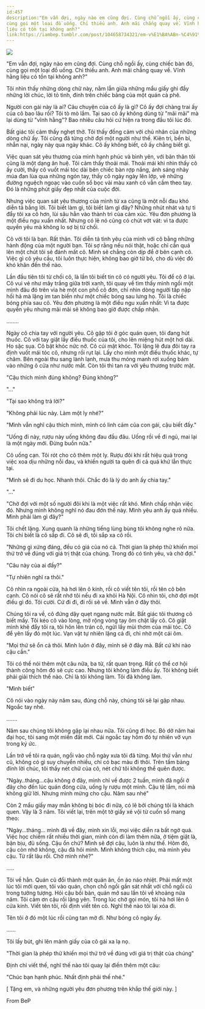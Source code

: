 ```yaml
---
id:457
description:"Em vẫn đợi, ngày nào em cũng đợi. Cùng chỗ ngồi ấy, cùng chiếc bàn đó,
cùng gọi một loại đồ uống. Chỉ thiếu anh. Anh mãi chẳng quay về. Vĩnh hằng
liệu có tồn tại không anh?"
link:https://iambep.tumblr.com/post/104658734321/em-v%E1%BA%ABn-%C4%91%E1%BB%A3i-ng%C3%A0y-n%C3%A0o-em-c%C5%A9ng-%C4%91%E1%BB%A3i-c%C3%B9ng-ch%E1%BB%97-ng%E1%BB%93i
---
```


![](https://64.media.tumblr.com/c110243f618b0b5a42b00632dae3423e/tumblr_ng97cbH1oW1u3a9rjo1_500.jpg)

"Em vẫn đợi, ngày nào em cũng đợi. Cùng chỗ ngồi ấy, cùng chiếc bàn đó,
cùng gọi một loại đồ uống. Chỉ thiếu anh. Anh mãi chẳng quay về. Vĩnh hằng
liệu có tồn tại không anh?"

Tôi nhìn thấy những dòng chữ này, nằm lẫn giữa những mẩu giấy ghi đầy những
lời chúc, lời tỏ tình, đính trên chiếc bảng của một quán cà phê.

Người con gái này là ai? Câu chuyện của cô ấy là gì? Cô ấy đợi chàng trai
ấy của cô bao lâu rồi? Tôi tò mò lắm. Tại sao cô ấy không dùng từ "mãi mãi"
mà lại dùng từ "vĩnh hằng"? Bao nhiêu câu hỏi cứ hiện ra trong đầu tôi lúc
đó.

Bất giác tôi cảm thấy nghẹt thở. Tôi thấy đồng cảm với chủ nhân của những
dòng chữ ấy. Tôi cũng đã từng chờ đợi một người như thế. Kiên trì, bền bỉ,
nhẫn nại, ngày này qua ngày khác. Cô ấy không biết, cô ấy chẳng biết gì.

Việc quan sát yêu thương của mình hạnh phúc và bình yên, với bản thân tôi
cũng là một dạng ân huệ. Tôi cảm thấy thoải mái. Thoải mái khi nhìn thấy
cô ấy cười, thấy cô vuốt mái tóc dài bên chiếc bàn rợp nắng, ánh sáng nhảy
múa đan lùa qua những ngón tay, thấy cô ngày ngày lên lớp, vẽ những đường
nguệch ngoạc vào cuốn sổ bọc vải màu xanh cô vẫn cầm theo tay. Đó là những
phút giấy đẹp nhất của cuộc đời.

Nhưng việc quan sát yêu thương của mình từ xa cũng là một nỗi đau khó diễn
tả bằng lời. Tôi biết làm gì, tôi biết làm gì đây? Những nhút nhát và tự
ti đẩy tôi xa cô hơn, lùi sâu hẳn vào thành trì của cảm xúc. Yêu đơn phương
là một điều ngu xuẩn nhất. Nhưng có lẽ nó cũng có chút vớt vát: vì ta được
quyền yêu mà không lo sợ bị từ chối.

Cô với tôi là bạn. Rất thân. Tôi diễn tả tình yêu của mình với cô bằng những
hành động của một người bạn. Tôi sợ rằng nếu nói thật, hoặc chỉ cần quá
lên một chút tôi sẽ đánh mất cô. Mình sẽ chẳng còn dịp để ở bên cạnh cô.
Việc gì cô yêu cầu, tôi luôn thực hiện, không bao giờ từ bỏ, cho dù việc
đó khó khăn đến thế nào.

Lần đầu tiên tôi từ chối cô, là lần tôi biết tin cô có người yêu. Tôi để
cô ở lại. Cô vui vẻ như mây trắng giữa trời xanh, tôi quay về tìm thấy mình
ngồi một mình đâu đó trên vỉa hè một con phố cô đơn, chỉ nhìn dòng người
tấp nập hối hả mà lặng im tan biến như một chiếc bóng sau lưng họ. Tôi là
chiếc bóng phía sau cô. Yêu đơn phương là một điều ngu xuẩn nhất: Vì ta
được quyền yêu nhưng mãi mãi sẽ không bao giờ được chấp nhận.

........

Ngày cô chia tay với người yêu. Cô gặp tôi ở góc quán quen, tôi đang hút
thuốc. Cô với tay giật lấy điếu thuốc của tôi, cho lên miệng hút một hơi
dài. Ho sặc sụa. Cô bật khóc nức nở. Cô cúi mặt khóc. Tôi lặng lẽ đưa đôi
tay ra định vuốt mái tóc cô, nhưng rồi rụt lại. Lấy cho mình một điếu thuốc
khác, tự châm. Bên ngoài thu sang lành lạnh, mưa thu mỏng manh rơi xuống
bám vào những ô cửa như nước mắt. Còn tôi thì tan ra với yêu thương trước
mặt.

"Cậu thích mình đúng không? Đúng không?"

"..."

"Tại sao không trả lời?"

"Không phải lúc này. Làm một ly nhé?"

"Mình vẫn nghĩ cậu thích mình, mình có linh cảm của con gái, cậu biết đấy."

"Uống đi này, rượu này uống không đau đầu đâu. Uống rồi về đi ngủ, mai lại
là một ngày mới. Đừng buồn nữa."

Cô uống cạn. Tôi rót cho cô thêm một ly. Rượu đôi khi rất hiệu quả trong
việc xoa dịu những nỗi đau, và khiến người ta quên đi cả quá khứ lẫn thực
tại.

"Mình sẽ đi du học. Nhanh thôi. Chắc đó là lý do anh ấy chia tay."

"..."

"Chờ đợi với một số người đôi khi là một việc rất khó. Mình chấp nhận việc
đó. Nhưng mình không nghĩ nó đau đớn thế này. Mình yêu anh ấy quá nhiều.
Mình phải làm gì đây?"

Tôi chết lặng. Xung quanh là những tiếng lùng bùng tôi không nghe rõ nữa.
Tôi chỉ biết là cô sắp đi. Cô sẽ đi, tôi sắp xa cô rồi.

"Những gì xứng đáng, đều có giá của nó cả. Thời gian là phép thử khiến mọi
thứ trở về đúng với giá trị thật của chúng. Trong đó có tình yêu, và chờ
đợi."

"Câu này của ai đấy?"

"Tự nhiên nghĩ ra thôi."

Cô nhìn ra ngoài cửa, hà hơi lên ô kính, rồi cô viết tên tôi, rồi tên cô
bên cạnh. Cô nói cô sẽ rất nhớ tôi nếu đi xa khỏi Hà Nội. Cô nhìn tôi, chờ
đợi một điều gì đó. Tôi cười. Cứ đi đi, đi rồi sẽ về. Mình vẫn ở đây thôi.

Chúng tôi ra về, cô đứng dậy quẹt ngang nước mắt. Bất giác tôi thương cô
biết mấy. Tôi kéo cô vào lòng, mở rộng vòng tay ôm chặt lấy cô. Cô giật
mình khẽ đẩy tôi ra, tôi hôn lên trán cô, ngửi lấy mùi thơm của mái tóc.
Cô để yên lấy đó một lúc. Vạn vật tự nhiên lặng cả đi, chỉ nhờ một cái ôm.

"Mọi thứ sẽ ổn cả thôi. Mình luôn ở đây, mình sẽ ở đây mà. Bất cứ khi nào
cậu cần."

Tôi có thể nói thêm một câu nữa, ba từ, rất quan trọng. Rất có thể cơ hội
thành công hôm đó sẽ cực cao. Nhưng tôi không làm điều ấy. Tôi không biết
phải giải thích thế nào. Chỉ là tôi không làm. Tôi đã không làm.

"Mình biết"

Cô nói vào ngày này năm sau, đúng chỗ này, chúng tôi sẽ lại gặp nhau. Ngoắc
tay nhé.

.......

Năm sau chúng tôi không gặp lại nhau nữa. Tôi cũng đi học. Bỏ dở năm hai
đại học, tôi sang một miền đất mới. Cái ngoắc tay hôm đó tự nhiên vỡ vụn
trong ký ức.

Lần trở về tôi ra quán, ngồi vào chỗ ngày xưa tôi đã từng. Mọi thứ vẫn như
cũ, không có gì suy chuyển nhiều, chỉ có bạc màu đi thôi. Trên tấm bảng
đính lời chúc, tôi thấy nét chữ của cô, nét chữ tôi không thể quên được.

"Ngày..tháng...cậu không ở đây, mình chỉ về được 2 tuần, mình đã ngồi ở
đây cho đến lúc quán đóng cửa, uống ly rượu một mình. Cậu tệ lắm, nói mà
không giữ lời. Nhưng mình mừng cho cậu. Năm sau nhé"

Còn 2 mẩu giấy may mắn không bị bóc đi nữa, có lẽ bởi chúng tôi là khách
quen. Vậy là 3 năm. Tôi viết lại, trên một tờ giấy xé vội từ cuốn sổ mang
theo:

"Ngày...tháng... mình đã về đây, mình xin lỗi, mọi việc diễn ra bất ngờ
quá. Việc học chiếm rất nhiều thời gian, mình còn đi làm thêm nữa, ở tiệm
giặt là, bận bịu, đủ sống. Cậu ổn chứ? Mình sẽ đợi cậu, luôn là như thế.
Hôm đó, cậu còn nhớ không, cậu đã hỏi mình. Mình không thích cậu, mà mình
yêu cậu. Từ rất lâu rồi. Chờ mình nhé?"

.....

Tôi về hẳn. Quán cũ đổi thành một quán ăn, ồn áo náo nhiệt. Phải mất một
lúc tôi mới quen, tôi vào quán, chọn chỗ ngồi gần sát nhất với chỗ ngồi
cũ trong tưởng tượng. Hỏi cậu bồi bàn, quán mở sau lần tôi về khoảng nửa
năm. Tôi cảm ơn cậu rồi lặng yên. Trong lúc chờ gọi món, tôi hà hơi lên
ô cửa kính. Viết tên tôi, rồi định viết tên cô. Nghĩ thế nào tôi lại xóa
đi.

Tên tôi ở đó một lúc rồi cũng tan mờ đi. Như bóng cô ngày ấy.

......

Tôi lấy bút, ghi lên mảnh giấy của cô gái xa lạ nọ.

"Thời gian là phép thử khiến mọi thứ trở về đúng với giá trị thật của chúng"

Định chỉ viết thế, nghĩ thế nào tôi quay lại điền thêm một câu:

"Chúc bạn hạnh phúc. Nhất định phải thế nhé."

[ Tặng em, và những người yêu đơn phương trên khắp thế giới này. ]

From BeP
